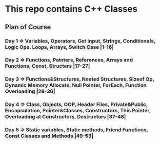 # This repo contains C++ Classes

## Plan of Course

<h3> Day 1 => Variables, Operators, Get Input, Strings, Conditionals, Logic Ops, Loops, Arrays, Switch Case  |1-16|</h3>
<h3> Day 2 => Functions, Pointers, References, Arrays and Functions, Const, Structers   |17-27| </h3>
<h3> Day 3 => Functions&Structures, Nested Structures, Sizeof Op, Dynamic Memory Allocate, Null Pointer, ForEach, Function Overloading   |28-36| </h3>
<h3> Day 4 => Class, Objects, OOP, Header Files, Private&Public, Encapsulation, Pointer&Classes, Constructors, This Pointer, Overloading at Constructors, Destructors   |37-48| </h3>
<h3> Day 5 => Static variables, Static methods, Friend Functions, Const Classes and Methods   |49-53| </h3>